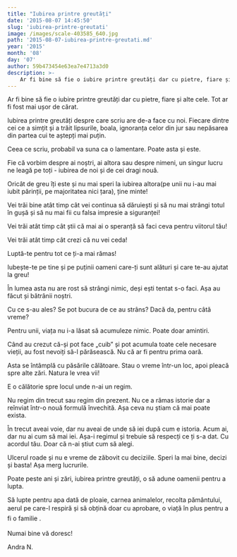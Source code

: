 ```yaml
---
title: "Iubirea printre greutăți"
date: '2015-08-07 14:45:50'
slug: 'iubirea-printre-greutati'
image: /images/scale-403585_640.jpg
path: '2015-08-07-iubirea-printre-greutati.md'
year: '2015'
month: '08'
day: '07'
author: 59b473454e63ea7e4713a3d0
description: >-
    Ar fi bine să fie o iubire printre greutăți dar cu pietre, fiare și alte cele. Tot ar fi fost mai ușor de cărat.Iubirea printre greutăți despre care scriu are de-a face cu noi. Fiecare dintre cei ce 
---
```

<div class="kg-card-markdown"><p>Ar fi bine să fie o iubire printre greutăți dar cu pietre, fiare și alte cele. Tot ar fi fost mai ușor de cărat.</p>
<p>Iubirea printre greutăți despre care scriu are de-a face cu noi. Fiecare dintre cei ce a simțit și a trăit lipsurile, boala, ignoranța celor din jur sau nepăsarea din partea cui te aștepți mai puțin.</p>
<p>Ceea ce scriu, probabil va suna ca o lamentare. Poate asta și este.</p>
<p>Fie că vorbim despre ai noștri, ai altora sau despre nimeni, un singur lucru ne leagă pe toți - iubirea de noi și de cei dragi nouă.</p>
<p>Oricât de greu îți este și nu mai speri la iubirea altora(pe unii nu i-au mai iubit părinții, pe majoritatea nici țara), ține minte!</p>
<p>Vei trăi bine atât timp cât vei continua să dăruiești și să nu mai strângi totul în gușă și să nu mai fii cu falsa impresie a siguranței!</p>
<p>Vei trăi atât timp cât știi că mai ai o speranță să faci ceva pentru viitorul tău!</p>
<p>Vei trăi atât timp cât crezi că nu vei ceda!</p>
<p>Luptă-te pentru tot ce ți-a mai rămas!</p>
<p>Iubește-te pe tine și pe puținii oameni care-ți sunt alături și care te-au ajutat la greu!</p>
<p>În lumea asta nu are rost să strângi nimic, deși ești tentat s-o faci. Așa au făcut și bătrânii noștri.</p>
<p>Cu ce s-au ales? Se pot bucura de ce au strâns? Dacă da, pentru câtă vreme?</p>
<p>Pentru unii, viața nu i-a lăsat să acumuleze nimic. Poate doar amintiri.</p>
<p>Când au crezut că-și pot face „cuib” și pot acumula toate cele necesare vieții, au fost nevoiți să-l părăsească. Nu că ar fi pentru prima oară.</p>
<p>Asta se întâmplă cu păsările călătoare. Stau o vreme într-un loc, apoi pleacă spre alte zări. Natura le vrea vii!</p>
<p>E o călătorie spre locul unde n-ai un regim. </p>
<p>Nu regim din trecut sau regim din prezent. Nu ce a rămas istorie dar a reînviat într-o nouă formulă învechită. Așa ceva nu știam că mai poate exista.</p>
<p>În trecut aveai voie, dar nu aveai de unde să iei după cum e istoria. Acum ai, dar nu ai cum să mai iei. Așa-i regimul și trebuie să respecți ce ți s-a dat. Cu acordul tău. Doar că n-ai știut cum să alegi.</p>
<p>Ulcerul roade și nu e vreme de zăbovit cu deciziile. Speri la mai bine, decizi și basta! Așa merg lucrurile. </p>
<p>Poate peste ani și zări, iubirea printre greutăți, o să adune oamenii pentru a lupta.</p>
<p>Să lupte pentru apa dată de ploaie, carnea animalelor, recolta pământului, aerul pe care-l respiră și să obțină doar<span style="line-height: 20.7999992370605px;"> cu </span>aprobare,<span style="line-height: 1.6;"> o </span>viață<span style="line-height: 1.6;"> în plus pentru a fi o familie </span><span style="line-height: 1.6;">.</span></p>
<p>Numai bine vă doresc!</p>
<p> </p>
<p>Andra N.  </p>
<p> </p>
</div>
    